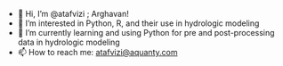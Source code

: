 - 👋 Hi, I’m @atafvizi ; Arghavan!
- 👀 I’m interested in Python, R, and their use in hydrologic modeling
- 🌱 I’m currently learning and using Python for pre and post-processing data in hydrologic modeling 
- 📫 How to reach me: atafvizi@aquanty.com


<!---
atafvizi/atafvizi is a ✨ special ✨ repository because its `README.md` (this file) appears on your GitHub profile.
You can click the Preview link to take a look at your changes.
--->
